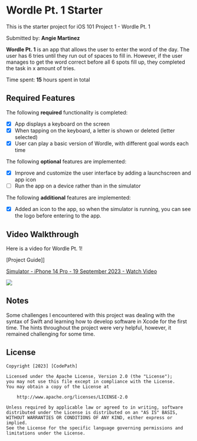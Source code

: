 # Wordle Pt. 1 Starter

This is the starter project for iOS 101 Project 1 - Wordle Pt. 1

Submitted by: **Angie Martinez**

**Wordle Pt. 1** is an app that allows the user to enter the word of the day. The user has 6 tries until 
they run out of spaces to fill in. However, if the user manages to get the word correct before all 6 spots
fill up, they completed the task in x amount of tries.

Time spent: **15** hours spent in total

## Required Features

The following **required** functionality is completed:

- [X] App displays a keyboard on the screen
- [X] When tapping on the keyboard, a letter is shown or deleted (letter selected)
- [X] User can play a basic version of Wordle, with different goal words each time

The following **optional** features are implemented:

- [X] Improve and customize the user interface by adding a launchscreen and app icon
- [ ] Run the app on a device rather than in the simulator

The following **additional** features are implemented:

- [X] Added an icon to the app, so when the simulator is running, you can see the logo before entering to the app.

## Video Walkthrough

Here is a video for Wordle Pt. 1! 

[Project Guide]] <div>
    <a href="https://www.loom.com/share/5be3653a6bbd4166bb2288e3e10f1b10">
      <p>Simulator - iPhone 14 Pro - 19 September 2023 - Watch Video</p>
    </a>
    <a href="https://www.loom.com/share/5be3653a6bbd4166bb2288e3e10f1b10">
      <img style="max-width:300px;" src="https://cdn.loom.com/sessions/thumbnails/5be3653a6bbd4166bb2288e3e10f1b10-with-play.gif">
    </a>
  </div>


## Notes

Some challenges I encountered with this project was dealing with the syntax of Swift and learning how to develop software in Xcode for the first time. The hints throughout the project were very helpful, however, it remained challenging for some time.

## License

    Copyright [2023] [CodePath]

    Licensed under the Apache License, Version 2.0 (the "License");
    you may not use this file except in compliance with the License.
    You may obtain a copy of the License at

        http://www.apache.org/licenses/LICENSE-2.0

    Unless required by applicable law or agreed to in writing, software
    distributed under the License is distributed on an "AS IS" BASIS,
    WITHOUT WARRANTIES OR CONDITIONS OF ANY KIND, either express or implied.
    See the License for the specific language governing permissions and
    limitations under the License.
